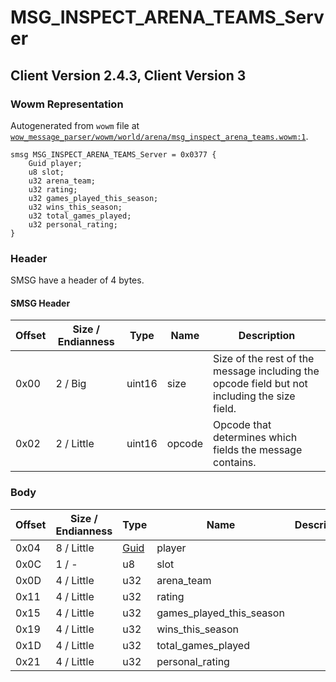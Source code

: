 # MSG_INSPECT_ARENA_TEAMS_Server

## Client Version 2.4.3, Client Version 3

### Wowm Representation

Autogenerated from `wowm` file at [`wow_message_parser/wowm/world/arena/msg_inspect_arena_teams.wowm:1`](https://github.com/gtker/wow_messages/tree/main/wow_message_parser/wowm/world/arena/msg_inspect_arena_teams.wowm#L1).
```rust,ignore
smsg MSG_INSPECT_ARENA_TEAMS_Server = 0x0377 {
    Guid player;
    u8 slot;
    u32 arena_team;
    u32 rating;
    u32 games_played_this_season;
    u32 wins_this_season;
    u32 total_games_played;
    u32 personal_rating;
}
```
### Header

SMSG have a header of 4 bytes.

#### SMSG Header

| Offset | Size / Endianness | Type   | Name   | Description |
| ------ | ----------------- | ------ | ------ | ----------- |
| 0x00   | 2 / Big           | uint16 | size   | Size of the rest of the message including the opcode field but not including the size field.|
| 0x02   | 2 / Little        | uint16 | opcode | Opcode that determines which fields the message contains.|

### Body

| Offset | Size / Endianness | Type | Name | Description | Comment |
| ------ | ----------------- | ---- | ---- | ----------- | ------- |
| 0x04 | 8 / Little | [Guid](../types/packed-guid.md) | player |  |  |
| 0x0C | 1 / - | u8 | slot |  |  |
| 0x0D | 4 / Little | u32 | arena_team |  |  |
| 0x11 | 4 / Little | u32 | rating |  |  |
| 0x15 | 4 / Little | u32 | games_played_this_season |  |  |
| 0x19 | 4 / Little | u32 | wins_this_season |  |  |
| 0x1D | 4 / Little | u32 | total_games_played |  |  |
| 0x21 | 4 / Little | u32 | personal_rating |  |  |

